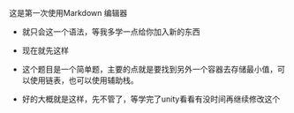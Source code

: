 这是第一次使用Markdown 编辑器
- 就只会这一个语法，等我多学一点给你加入新的东西
- 现在就先这样

- 这个题目是一个简单题，主要的点就是要找到另外一个容器去存储最小值，可以使用链表，也可以使用辅助栈。
- 好的大概就是这样，先不管了，等学完了unity看看有没时间再继续修改这个


